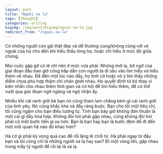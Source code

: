 ```yaml
---
layout: post
title: "Người xa lạ"
tags: [thought]
categories: writing
bigimg: /img/post/bigimg/nguoi-xa-la.jpg
redirect_from: "/nguoi-xa-la"
---
```


Có những người con gái thật đẹp và dễ thương cùng/không cùng với vẻ ngoài của họ cho đến khi hiểu thấu lòng họ..hoặc chỉ hiểu ở mức độ giữa chừng.

Mọi cuộc gặp gỡ có lẽ chỉ nên ở mức vừa phải. Những mới lạ, bỡ ngỡ của giai đoạn đầu bao giờ cũng hấp dẫn con người ta đi sâu vào tìm hiểu và hiểu thêm về nhau. Để đến một lúc nào đấy, họ tình cờ hoặc vô ý tìm thấy những điểm chưa phù hợp thậm chí chán ghét nhau. Họ quyết định từ bỏ thay vì kiên nhẫn cho nhau thêm thời gian và cơ hội để tìm hiểu thêm, để có thể vượt qua giai đoạn ngỡ ngàng và ngộ nhận ấy.

Nhiều khi cái ranh giới bè bạn nó cũng tham lam chẳng kém gì cái ranh giới của tình yêu. Nó cũng khắc khe và đầy ràng buộc. Bạn cho tôi một tiêu chí, tôi cũng ngầm cho bạn điều tương tự. Tình bạn bây giờ không đơn thuần là một cái gì đấy hòa hợp. Không đòi hỏi phải gặp nhau, cũng không đòi hỏi phải có một bước tiến gì xa hơn. Bạn là bạn hay bạn là bước đệm để đi đến một mối quan hệ nào đó khác hơn?

Hà cớ gì phải kỳ vọng quá cao để rồi lặng lẽ chối từ. Há phải ngay từ đầu bạn và tôi cũng chỉ là những người xa lạ hay sao? Đi một vòng lớn, gặp nhau trong mấy tỷ người để rồi lại là xa lạ.